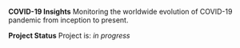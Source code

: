 **COVID-19 Insights**
Monitoring the worldwide evolution of COVID-19 pandemic from inception to present.

**Project Status**
Project is: _in progress_